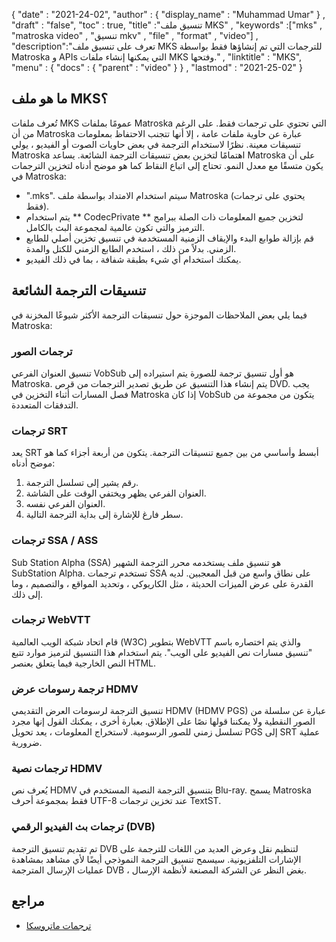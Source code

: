 {
  "date" : "2021-24-02",
  "author" : {
    "display_name" : "Muhammad Umar"
} ,
  "draft" : "false",
  "toc" : true,
  "title" :"تنسيق ملف MKS" ,
  "keywords" :["mks" , "matroska video" , "تنسيق mkv" , "file" , "format" , "video"] ,
  "description":"تعرف على تنسيق ملف MKS للترجمات التي تم إنشاؤها فقط بواسطة Matroska و APIs التي يمكنها إنشاء ملفات MKS وفتحها." ,
  "linktitle" : "MKS",
  "menu" : {
    "docs" : {
      "parent" : "video"
}
} ,
  "lastmod" : "2021-25-02"
}

## ما هو ملف MKS؟

تُعرف ملفات MKS عمومًا بملفات Matroska التي تحتوي على ترجمات فقط. على الرغم من أن Matroska عبارة عن حاوية ملفات عامة ، إلا أنها تتجنب الاحتفاظ بمعلومات تنسيقات معينة. نظرًا لاستخدام الترجمة في بعض حاويات الصوت أو الفيديو ، يولي Matroska اهتمامًا لتخزين بعض تنسيقات الترجمة الشائعة. يساعد Matroska على أن يكون متسقًا مع معدل النمو. تحتاج إلى اتباع النقاط كما هو موضح أدناه لتخزين الترجمات في Matroska:

- ".mks". سيتم استخدام الامتداد بواسطة ملف Matroska (يحتوي على ترجمات فقط).
- يتم استخدام ** CodecPrivate ** لتخزين جميع المعلومات ذات الصلة ببرامج الترميز والتي تكون عالمية لمجموعة البث بالكامل.
- قم بإزالة طوابع البدء والإيقاف الزمنية المستخدمة في تنسيق تخزين أصلي للطابع الزمني. بدلاً من ذلك ، استخدم الطابع الزمني للكتل والمدة.
- يمكنك استخدام أي شيء بطبقة شفافة ، بما في ذلك الفيديو.

## تنسيقات الترجمة الشائعة

فيما يلي بعض الملاحظات الموجزة حول تنسيقات الترجمة الأكثر شيوعًا المخزنة في Matroska:

### ترجمات الصور
تنسيق العنوان الفرعي VobSub هو أول تنسيق ترجمة للصورة يتم استيراده إلى Matroska. يتم إنشاء هذا التنسيق عن طريق تصدير الترجمات من قرص DVD. يجب فصل المسارات أثناء التخزين في Matroska إذا كان VobSub يتكون من مجموعة من التدفقات المتعددة.

### ترجمات SRT
يعد SRT أبسط وأساسي من بين جميع تنسيقات الترجمة. يتكون من أربعة أجزاء كما هو موضح أدناه:
 



1. رقم يشير إلى تسلسل الترجمة.
2. العنوان الفرعي يظهر ويختفي الوقت على الشاشة.
3. العنوان الفرعي نفسه.
4. سطر فارغ للإشارة إلى بداية الترجمة التالية.
 



### ترجمات SSA / ASS
Sub Station Alpha (SSA) هو تنسيق ملف يستخدمه محرر الترجمة الشهير SubStation Alpha. تستخدم ترجمات SSA على نطاق واسع من قبل المعجبين. لديه القدرة على عرض الميزات الحديثة ، مثل الكاريوكي ، وتحديد المواقع ، والتصميم ، وما إلى ذلك.
 



### ترجمات WebVTT
قام اتحاد شبكة الويب العالمية (W3C) بتطوير WebVTT والذي يتم اختصاره باسم "تنسيق مسارات نص الفيديو على الويب". يتم استخدام هذا التنسيق لترميز موارد تتبع النص الخارجية فيما يتعلق بعنصر HTML.

### ترجمة رسومات عرض HDMV
تنسيق الترجمة لرسومات العرض التقديمي HDMV (HDMV PGS) عبارة عن سلسلة من الصور النقطية ولا يمكننا قولها نصًا على الإطلاق. بعبارة أخرى ، يمكنك القول إنها مجرد تسلسل زمني للصور الرسومية. لاستخراج المعلومات ، يعد تحويل PGS إلى SRT عملية ضرورية.

### ترجمات نصية HDMV
يُعرف نص HDMV بتنسيق الترجمة النصية المستخدم في Blu-ray. يسمح Matroska فقط بمجموعة أحرف UTF-8 عند تخزين ترجمات TextST.

### ترجمات بث الفيديو الرقمي (DVB)
تم تقديم تنسيق الترجمة DVB لتنظيم نقل وعرض العديد من اللغات للترجمة على الإشارات التلفزيونية. سيسمح تنسيق الترجمة النموذجي أيضًا لأي مشاهد بمشاهدة عمليات الإرسال المترجمة DVB ، بغض النظر عن الشركة المصنعة لأنظمة الإرسال.


## مراجع ##

- [ترجمات ماتروسكا](https://www.matroska.org/technical/subtitles.html)

